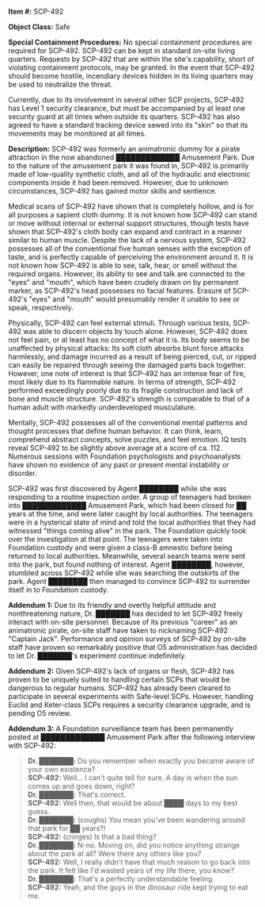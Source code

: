 **Item #:** SCP-492

**Object Class:** Safe

**Special Containment Procedures:** No special containment procedures are required for SCP-492. SCP-492 can be kept in standard on-site living quarters. Requests by SCP-492 that are within the site's capability, short of violating containment protocols, may be granted. In the event that SCP-492 should become hostile, incendiary devices hidden in its living quarters may be used to neutralize the threat.

Currently, due to its involvement in several other SCP projects, SCP-492 has Level 1 security clearance, but must be accompanied by at least one security guard at all times when outside its quarters. SCP-492 has also agreed to have a standard tracking device sewed into its "skin" so that its movements may be monitored at all times.

**Description:** SCP-492 was formerly an animatronic dummy for a pirate attraction in the now abandoned █████████████ Amusement Park. Due to the nature of the amusement park it was found in, SCP-492 is primarily made of low-quality synthetic cloth, and all of the hydraulic and electronic components inside it had been removed. However, due to unknown circumstances, SCP-492 has gained motor skills and sentience.

Medical scans of SCP-492 have shown that is completely hollow, and is for all purposes a sapient cloth dummy. It is not known how SCP-492 can stand or move without internal or external support structures, though tests have shown that SCP-492's cloth body can expand and contract in a manner similar to human muscle. Despite the lack of a nervous system, SCP-492 possesses all of the conventional five human senses with the exception of taste, and is perfectly capable of perceiving the environment around it. It is not known how SCP-492 is able to see, talk, hear, or smell without the required organs. However, its ability to see and talk are connected to the "eyes" and "mouth", which have been crudely drawn on by permanent marker, as SCP-492's head possesses no facial features. Erasure of SCP-492's "eyes" and "mouth" would presumably render it unable to see or speak, respectively.

Physically, SCP-492 can feel external stimuli. Through various tests, SCP-492 was able to discern objects by touch alone. However, SCP-492 does not feel pain, or at least has no concept of what it is. Its body seems to be unaffected by physical attacks: Its soft cloth absorbs blunt force attacks harmlessly, and damage incurred as a result of being pierced, cut, or ripped can easily be repaired through sewing the damaged parts back together. However, one note of interest is that SCP-492 has an intense fear of fire, most likely due to its flammable nature. In terms of strength, SCP-492 performed exceedingly poorly due to its fragile construction and lack of bone and muscle structure. SCP-492's strength is comparable to that of a human adult with markedly underdeveloped musculature.

Mentally, SCP-492 possesses all of the conventional mental patterns and thought processes that define human behavior. It can think, learn, comprehend abstract concepts, solve puzzles, and feel emotion. IQ tests reveal SCP-492 to be slightly above average at a score of ca. 112. Numerous sessions with Foundation psychologists and psychoanalysts have shown no evidence of any past or present mental instability or disorder.

SCP-492 was first discovered by Agent ████████ while she was responding to a routine inspection order. A group of teenagers had broken into █████████████ Amusement Park, which had been closed for ██ years at the time, and were later caught by local authorities. The teenagers were in a hysterical state of mind and told the local authorities that they had witnessed "things coming alive" in the park. The Foundation quickly took over the investigation at that point. The teenagers were taken into Foundation custody and were given a class-B amnestic before being returned to local authorities. Meanwhile, several search teams were sent into the park, but found nothing of interest. Agent ████████, however, stumbled across SCP-492 while she was searching the outskirts of the park. Agent ████████ then managed to convince SCP-492 to surrender itself in to Foundation custody.

**Addendum 1:** Due to its friendly and overtly helpful attitude and nonthreatening nature, Dr. ███████ has decided to let SCP-492 freely interact with on-site personnel. Because of its previous "career" as an animatronic pirate, on-site staff have taken to nicknaming SCP-492 "Captain Jack". Performance and opinion surveys of SCP-492 by on-site staff have proven so remarkably positive that O5 administration has decided to let Dr. ███████'s experiment continue indefinitely.

**Addendum 2:** Given SCP-492's lack of organs or flesh, SCP-492 has proven to be uniquely suited to handling certain SCPs that would be dangerous to regular humans. SCP-492 has already been cleared to participate in several experiments with Safe-level SCPs. However, handling Euclid and Keter-class SCPs requires a security clearance upgrade, and is pending O5 review.

**Addendum 3:** A Foundation surveillance team has been permanently posted at █████████████ Amusement Park after the following interview with SCP-492:

> **<Begin Log>**
> 
> **Dr. ███████:** Do you remember when exactly you became aware of your own existence?  
> **SCP-492:** Well… I can't quite tell for sure. A day is when the sun comes up and goes down, right?  
> **Dr. ███████:** That's correct.  
> **SCP-492:** Well then, that would be about ████ days to my best guess.  
> **Dr. ███████:** (coughs) You mean you've been wandering around that park for ██ years?!  
> **SCP-492:** (cringes) Is that a bad thing?  
> **Dr. ███████:** N-no. Moving on, did you notice anything strange about the park at all? Were there any others like you?  
> **SCP-492:** Well, I really didn't have that much reason to go back into the park. It felt like I'd wasted years of my life there, you know?  
> **Dr. ███████:** That's a perfectly understandable feeling.  
> **SCP-492:** Yeah, and the guys in the dinosaur ride kept trying to eat me.
> 
> **<End Log>**